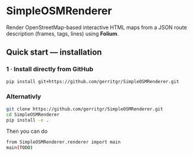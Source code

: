 # SimpleOSMRenderer

Render OpenStreetMap-based interactive HTML maps from a JSON route description (frames, tags, lines) using **Folium**.

## Quick start — installation

### 1&nbsp;· Install directly from GitHub

```bash
pip install git+https://github.com/gerritgr/SimpleOSMRenderer.git
```

### Alternativly

```bash
git clone https://github.com/gerritgr/SimpleOSMRenderer.git
cd SimpleOSMRenderer
pip install -e .
```

Then you can do
```bash
from SimpleOSMRenderer.renderer import main
main(TODO)
```
